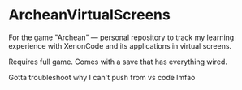 # ArcheanVirtualScreens
For the game "Archean" — personal repository to track my learning experience with XenonCode and its applications in virtual screens.

Requires full game. Comes with a save that has everything wired.

Gotta troubleshoot why I can't push from vs code lmfao
